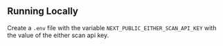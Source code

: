 ## Running Locally

Create a `.env` file with the variable `NEXT_PUBLIC_EITHER_SCAN_API_KEY` with the value of the either scan api key.
